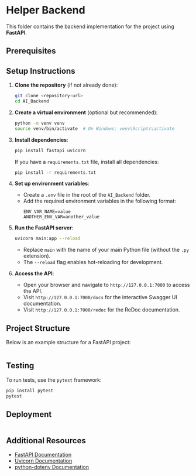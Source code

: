 # Helper Backend

This folder contains the backend implementation for the project using **FastAPI**.

## Prerequisites



## Setup Instructions

1. **Clone the repository** (if not already done):
   ```bash
   git clone <repository-url>
   cd AI_Backend
   ```

2. **Create a virtual environment** (optional but recommended):
   ```bash
   python -m venv venv
   source venv/bin/activate  # On Windows: venv\Scripts\activate
   ```

3. **Install dependencies**:
   ```bash
   pip install fastapi uvicorn
   ```

   If you have a `requirements.txt` file, install all dependencies:
   ```bash
   pip install -r requirements.txt
   ```

4. **Set up environment variables**:
   - Create a `.env` file in the root of the `AI_Backend` folder.
   - Add the required environment variables in the following format:
     ```
     ENV_VAR_NAME=value
     ANOTHER_ENV_VAR=another_value
     ```


5. **Run the FastAPI server**:
   ```bash
   uvicorn main:app --reload
   ```

   - Replace `main` with the name of your main Python file (without the `.py` extension).
   - The `--reload` flag enables hot-reloading for development.

6. **Access the API**:
   - Open your browser and navigate to `http://127.0.0.1:7000` to access the API.
   - Visit `http://127.0.0.1:7000/docs` for the interactive Swagger UI documentation.
   - Visit `http://127.0.0.1:7000/redoc` for the ReDoc documentation.

## Project Structure

Below is an example structure for a FastAPI project:

```

```

## Testing

To run tests, use the `pytest` framework:
```bash
pip install pytest
pytest
```

## Deployment

```
```

## Additional Resources

- [FastAPI Documentation](https://fastapi.tiangolo.com/)
- [Uvicorn Documentation](https://www.uvicorn.org/)
- [python-dotenv Documentation](https://saurabh-kumar.com/python-dotenv/)